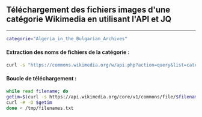 ## Téléchargement des fichiers images d'une catégorie Wikimedia en utilisant l'API et JQ

****

```bash
categorie="Algeria_in_the_Bulgarian_Archives"
```

#### Extraction des noms de fichiers de la catégorie :

```bash
curl -s "https://commons.wikimedia.org/w/api.php?action=query&list=categorymembers&cmtitle=Category:$categorie&cmlimit=max&cmtype=file&format=json&formatversion=2"|jq -r '.query.categorymembers[].title|@uri' > /tmp/filenames.txt
```

#### Boucle de téléchargement :

```bash
while read filename; do
getim=$(curl -s https://api.wikimedia.org/core/v1/commons/file/$filename|jq -r '.original.url')
curl -# -O $getim
done < /tmp/filenames.txt
```
